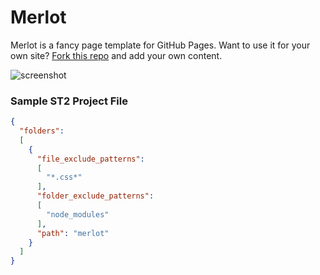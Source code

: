 # Merlot

Merlot is a fancy page template for GitHub Pages. Want to use it for your own site? [Fork this repo](https://github.com/hlfcoding/merlot/fork) and add your own content.

![screenshot](https://cloud.githubusercontent.com/assets/100884/7806198/d6117e96-0332-11e5-96fc-8000c568cba4.png)

### Sample ST2 Project File

```json
{
  "folders":
  [
    {
      "file_exclude_patterns":
      [
        "*.css*"
      ],
      "folder_exclude_patterns":
      [
        "node_modules"
      ],
      "path": "merlot"
    }
  ]
}
```
